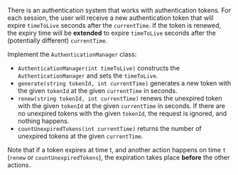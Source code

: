 There is an authentication system that works with authentication tokens. For each session, the user will receive a new authentication token that will expire `timeToLive` seconds after the `currentTime`. If the token is renewed, the expiry time will be **extended** to expire `timeToLive` seconds after the (potentially different) `currentTime`.

Implement the `AuthenticationManager` class:

- `AuthenticationManager(int timeToLive)` constructs the `AuthenticationManager` and sets the `timeToLive`.
- `generate(string tokenId, int currentTime)` generates a new token with the given `tokenId` at the given `currentTime` in seconds.
- `renew(string tokenId, int currentTime)` renews the unexpired token with the given `tokenId` at the given `currentTime` in seconds. If there are no unexpired tokens with the given `tokenId`, the request is ignored, and nothing happens.
- `countUnexpiredTokens(int currentTime)` returns the number of unexpired tokens at the given `currentTime`.

Note that if a token expires at time t, and another action happens on time `t` (`renew` or `countUnexpiredTokens`), the expiration takes place **before** the other actions.